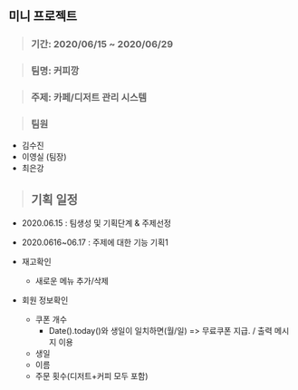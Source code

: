 ## 미니 프로젝트

> ### 기간: 2020/06/15 ~ 2020/06/29

> ### 팀명: 커피깡

> ### 주제: 카페/디저트 관리 시스템

> ### 팀원
  - 김수진
  - 이영실 (팀장)
  - 최은강
  
  
> ## 기획 일정
- 2020.06.15 : 팀생성 및 기획단계 & 주제선정

- 2020.0616~06.17 : 주제에 대한 기능 기획1
- 재고확인
  - 새로운 메뉴 추가/삭제
  
- 회원 정보확인
  - 쿠폰 개수
    - Date().today()와 생일이 일치하면(월/일) => 무료쿠폰 지급. / 출력 메시지 이용
  - 생일
  - 이름
  - 주문 횟수(디저트+커피 모두 포함)
  
